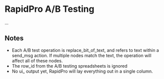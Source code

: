 # RapidPro A/B Testing

...

## Notes

* Each A/B test operation is replace_bit_of_text, and refers to text within
a send_msg action. If multiple nodes match the text, the operation will
affect all of these nodes.
* The row_id from the A/B testing spreadsheets is ignored
* No ui_ output yet, RapidPro will lay everything out in a single column.
